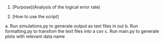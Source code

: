 1. [Purpose](Analysis of the logical error rate)

2. [How to use the script]

a. Run simulations.py to generate output as text files in out
b. Run formatting.py to transfom the text files into a csv
c. Run main.py to generate plots with relevant data name